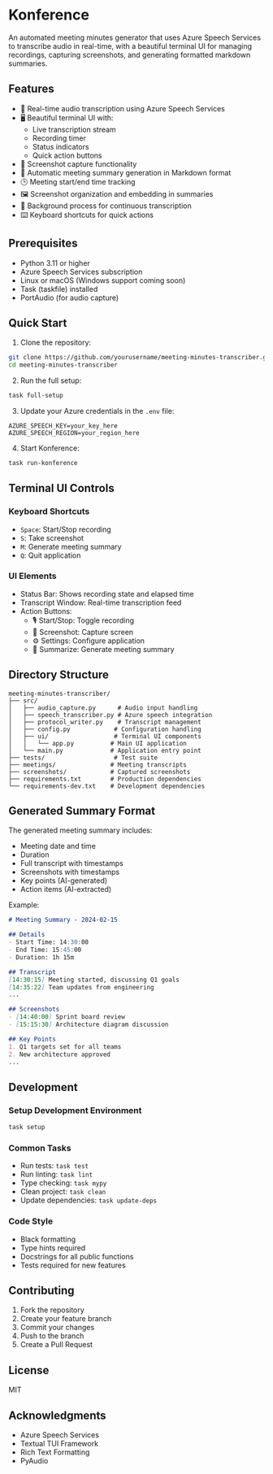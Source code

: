 # Konference

An automated meeting minutes generator that uses Azure Speech Services to transcribe audio in real-time, with a beautiful terminal UI for managing recordings, capturing screenshots, and generating formatted markdown summaries.

## Features

- 🎤 Real-time audio transcription using Azure Speech Services
- 🖥️ Beautiful terminal UI with:
  - Live transcription stream
  - Recording timer
  - Status indicators
  - Quick action buttons
- 📸 Screenshot capture functionality
- 📝 Automatic meeting summary generation in Markdown format
- 🕒 Meeting start/end time tracking
- 🖼️ Screenshot organization and embedding in summaries
- 🎯 Background process for continuous transcription
- ⌨️ Keyboard shortcuts for quick actions

## Prerequisites

- Python 3.11 or higher
- Azure Speech Services subscription
- Linux or macOS (Windows support coming soon)
- Task (taskfile) installed
- PortAudio (for audio capture)

## Quick Start

1. Clone the repository:
```bash
git clone https://github.com/yourusername/meeting-minutes-transcriber.git
cd meeting-minutes-transcriber
```

2. Run the full setup:
```bash
task full-setup
```

3. Update your Azure credentials in the `.env` file:
```env
AZURE_SPEECH_KEY=your_key_here
AZURE_SPEECH_REGION=your_region_here
```

4. Start Konference:
```bash
task run-konference
```

## Terminal UI Controls

### Keyboard Shortcuts
- `Space`: Start/Stop recording
- `S`: Take screenshot
- `M`: Generate meeting summary
- `Q`: Quit application

### UI Elements
- Status Bar: Shows recording state and elapsed time
- Transcript Window: Real-time transcription feed
- Action Buttons:
  - 🎙 Start/Stop: Toggle recording
  - 📸 Screenshot: Capture screen
  - ⚙️ Settings: Configure application
  - 📝 Summarize: Generate meeting summary

## Directory Structure

```
meeting-minutes-transcriber/
├── src/
│   ├── audio_capture.py      # Audio input handling
│   ├── speech_transcriber.py # Azure speech integration
│   ├── protocol_writer.py    # Transcript management
│   ├── config.py            # Configuration handling
│   ├── ui/                  # Terminal UI components
│   │   └── app.py          # Main UI application
│   └── main.py             # Application entry point
├── tests/                   # Test suite
├── meetings/               # Meeting transcripts
├── screenshots/            # Captured screenshots
├── requirements.txt        # Production dependencies
└── requirements-dev.txt    # Development dependencies
```

## Generated Summary Format

The generated meeting summary includes:

- Meeting date and time
- Duration
- Full transcript with timestamps
- Screenshots with timestamps
- Key points (AI-generated)
- Action items (AI-extracted)

Example:
```markdown
# Meeting Summary - 2024-02-15

## Details
- Start Time: 14:30:00
- End Time: 15:45:00
- Duration: 1h 15m

## Transcript
[14:30:15] Meeting started, discussing Q1 goals
[14:35:22] Team updates from engineering
...

## Screenshots
- [14:40:00] Sprint board review
- [15:15:30] Architecture diagram discussion

## Key Points
1. Q1 targets set for all teams
2. New architecture approved
...
```

## Development

### Setup Development Environment
```bash
task setup
```

### Common Tasks
- Run tests: `task test`
- Run linting: `task lint`
- Type checking: `task mypy`
- Clean project: `task clean`
- Update dependencies: `task update-deps`

### Code Style
- Black formatting
- Type hints required
- Docstrings for all public functions
- Tests required for new features

## Contributing

1. Fork the repository
2. Create your feature branch
3. Commit your changes
4. Push to the branch
5. Create a Pull Request

## License

MIT

## Acknowledgments

- Azure Speech Services
- Textual TUI Framework
- Rich Text Formatting
- PyAudio
